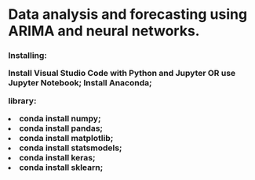 <h1>Data analysis and forecasting using ARIMA and neural networks.</h1>

<h3>Installing:

Install Visual Studio Code with Python and Jupyter OR use Jupyter Notebook;
Install Anaconda;

library:
<li>conda install numpy;
<li>conda install pandas;
<li>conda install matplotlib;
<li>conda install statsmodels;
<li>conda install keras;
<li>conda install sklearn;
